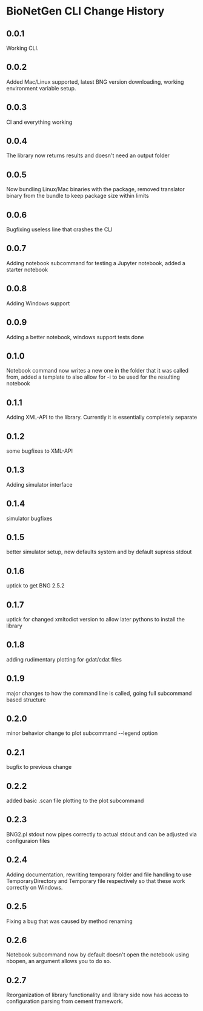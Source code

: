 # BioNetGen CLI Change History

## 0.0.1
Working CLI.

## 0.0.2 
Added Mac/Linux supported, latest BNG version downloading, working environment variable setup. 

## 0.0.3
CI and everything working

## 0.0.4
The library now returns results and doesn't need an output folder

## 0.0.5
Now bundling Linux/Mac binaries with the package, removed translator binary from the bundle to keep package size within limits

## 0.0.6
Bugfixing useless line that crashes the CLI

## 0.0.7
Adding notebook subcommand for testing a Jupyter notebook, added a starter notebook

## 0.0.8
Adding Windows support

## 0.0.9
Adding a better notebook, windows support tests done

## 0.1.0
Notebook command now writes a new one in the folder that it was called from, added a template to also allow for -i to be used for the resulting notebook

## 0.1.1
Adding XML-API to the library. Currently it is essentially completely separate

## 0.1.2
some bugfixes to XML-API

## 0.1.3
Adding simulator interface

## 0.1.4
simulator bugfixes

## 0.1.5
better simulator setup, new defaults system and by default supress stdout 

## 0.1.6
uptick to get BNG 2.5.2

## 0.1.7
uptick for changed xmltodict version to allow later pythons to install the library

## 0.1.8
adding rudimentary plotting for gdat/cdat files

## 0.1.9
major changes to how the command line is called, going full subcommand based structure

## 0.2.0
minor behavior change to plot subcommand --legend option

## 0.2.1
bugfix to previous change

## 0.2.2
added basic .scan file plotting to the plot subcommand

## 0.2.3
BNG2.pl stdout now pipes correctly to actual stdout and can be adjusted via configuraion files

## 0.2.4
Adding documentation, rewriting temporary folder and file handling to use TemporaryDirectory and Temporary file respectively so that these work correctly on Windows. 

## 0.2.5
Fixing a bug that was caused by method renaming

## 0.2.6
Notebook subcommand now by default doesn't open the notebook using nbopen, an argument allows you
to do so.

## 0.2.7
Reorganization of library functionality and library side now has access to configuration parsing from cement framework.